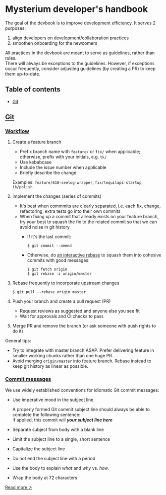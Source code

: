 # Mysterium developer's handbook

The goal of the devbook is to improve development efficiency. It serves 2 purposes: 

1. align developers on development/collaboration practices
2. smoothen onboarding for the newcomers

All practices in the devbook are meant to serve as guidelines, rather than rules.  
There will always be exceptions to the guidelines. 
However, if exceptions occur frequently, consider adjusting guidelines (by creating a PR) to keep them up-to-date.

## Table of contents

* [Git](#git)

## [Git](#git)

### [Workflow](#workflow)

1. Create a feature branch  

    - Prefix branch name with `feature/` or `fix/` when applicable; otherwise, prefix with your initials, e.g. `tk/`
    - Use kebabcase
    - Include the issue number when applicable
    - Briefly describe the change  

    Examples: `feature/610-seelog-wrapper`, `fix/tequilapi-startup`, `tk/polish`

2. Implement the changes (series of commits)
    - It's best when commmits are clearly separated, i.e. each fix, change, refactoring, extra tests go into their own commits
    - When fixing up a commit that already exists on your feature branch, try your best to squash the fix to the related commit so that we can avoid noise in git history
      - If it's the last commit:

        ```
        $ git commit --amend
        ```

      - Otherwise, do [an interactive rebase](https://help.github.com/en/articles/about-git-rebase) to squash them into cohesive commits with good messages:

        ```
        $ git fetch origin
        $ git rebase -i origin/master
        ```
3. Rebase frequently to incorporate upstream changes

    ```
    $ git pull --rebase origin master
    ```

4. Push your branch and create a pull request (PR)
    - Request reviews as suggested and anyone else you see fit
    - Wait for approvals and CI checks to pass

5. Merge PR and remove the branch (or ask someone with push rights to do it)

General tips:

- Try to integrate with master branch ASAP. Prefer delivering feature in smaller working chunks rather than one huge PR.
- Avoid merging `origin/master` into feature branch. Rebase instead to keep git history as linear as possible.

### [Commit messages](#commit-messages)

We use widely established conventions for idiomatic Git commit messages:

- Use imperative mood in the subject line.  

  A properly formed Git commit subject line should always be able to complete the following sentence:  
  If applied, this commit will _**your subject line here**_
- Separate subject from body with a blank line
- Limit the subject line to a single, short sentence
- Capitalize the subject line
- Do not end the subject line with a period
- Use the body to explain _what_ and _why_ vs. _how_.  
- Wrap the body at 72 characters

[Read more &#x2197;](https://chris.beams.io/posts/git-commit/)

